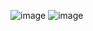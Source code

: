 ![image](https://github.com/KayotPoziloy/ITMO-web-programing-no.3/assets/78742120/2973417a-e7b8-4235-b831-c6aba82183ae)
![image](https://github.com/KayotPoziloy/ITMO-web-programing-no.3/assets/78742120/e4c46d6b-2ff7-4d42-ad4a-061398d37357)
